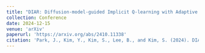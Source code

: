 ```yaml
---
title: "DIAR: Diffusion-model-guided Implicit Q-learning with Adaptive Revaluation"
collection: Conference
date: 2024-12-15
venue: 'arXiv'
paperurl: 'https://arxiv.org/abs/2410.11338'
citation: 'Park, J., Kim, Y., Kim, S., Lee, B., and Kim, S. (2024). DIAR: Diffusion-model-guided Implicit Q-learning with Adaptive Revaluation. arXiv.'
---
```

